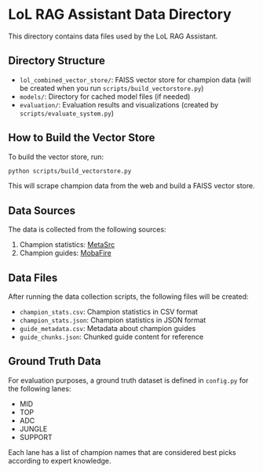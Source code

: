 # LoL RAG Assistant Data Directory

This directory contains data files used by the LoL RAG Assistant.

## Directory Structure

- `lol_combined_vector_store/`: FAISS vector store for champion data (will be created when you run `scripts/build_vectorstore.py`)
- `models/`: Directory for cached model files (if needed)
- `evaluation/`: Evaluation results and visualizations (created by `scripts/evaluate_system.py`)

## How to Build the Vector Store

To build the vector store, run:

```bash
python scripts/build_vectorstore.py
```

This will scrape champion data from the web and build a FAISS vector store.

## Data Sources

The data is collected from the following sources:

1. Champion statistics: [MetaSrc](https://www.metasrc.com/lol/stats)
2. Champion guides: [MobaFire](https://www.mobafire.com/)

## Data Files

After running the data collection scripts, the following files will be created:

- `champion_stats.csv`: Champion statistics in CSV format
- `champion_stats.json`: Champion statistics in JSON format
- `guide_metadata.csv`: Metadata about champion guides
- `guide_chunks.json`: Chunked guide content for reference

## Ground Truth Data

For evaluation purposes, a ground truth dataset is defined in `config.py` for the following lanes:

- MID
- TOP
- ADC
- JUNGLE
- SUPPORT

Each lane has a list of champion names that are considered best picks according to expert knowledge.